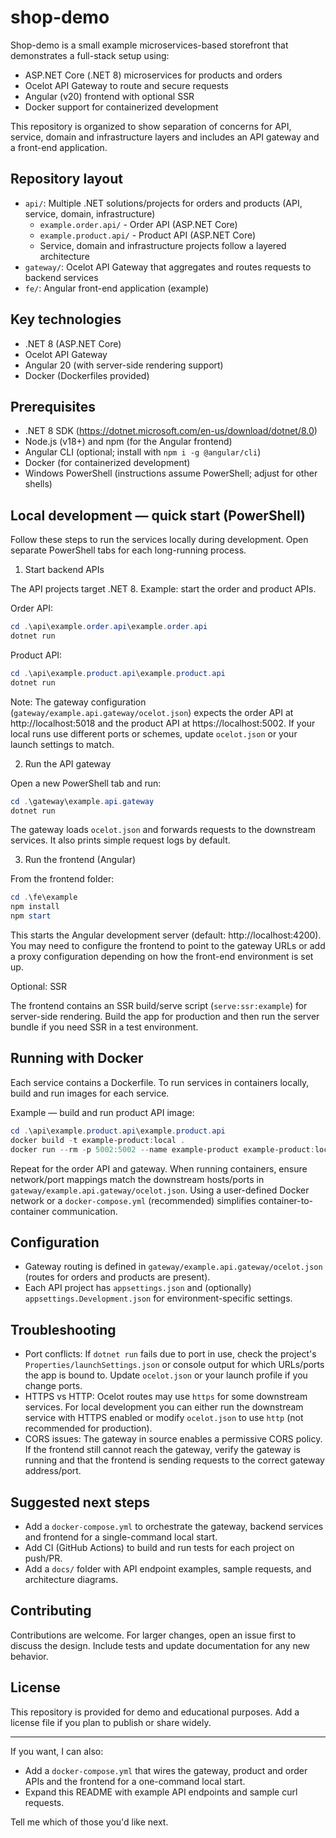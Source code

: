 # shop-demo

Shop-demo is a small example microservices-based storefront that demonstrates a full-stack setup using:

- ASP.NET Core (.NET 8) microservices for products and orders
- Ocelot API Gateway to route and secure requests
- Angular (v20) frontend with optional SSR
- Docker support for containerized development

This repository is organized to show separation of concerns for API, service, domain and infrastructure layers and includes an API gateway and a front-end application.

## Repository layout

- `api/`: Multiple .NET solutions/projects for orders and products (API, service, domain, infrastructure)
  - `example.order.api/` - Order API (ASP.NET Core)
  - `example.product.api/` - Product API (ASP.NET Core)
  - Service, domain and infrastructure projects follow a layered architecture
- `gateway/`: Ocelot API Gateway that aggregates and routes requests to backend services
- `fe/`: Angular front-end application (example)

## Key technologies

- .NET 8 (ASP.NET Core)
- Ocelot API Gateway
- Angular 20 (with server-side rendering support)
- Docker (Dockerfiles provided)

## Prerequisites

- .NET 8 SDK (https://dotnet.microsoft.com/en-us/download/dotnet/8.0)
- Node.js (v18+) and npm (for the Angular frontend)
- Angular CLI (optional; install with `npm i -g @angular/cli`)
- Docker (for containerized development)
- Windows PowerShell (instructions assume PowerShell; adjust for other shells)

## Local development — quick start (PowerShell)

Follow these steps to run the services locally during development. Open separate PowerShell tabs for each long-running process.

1) Start backend APIs

The API projects target .NET 8. Example: start the order and product APIs.

Order API:

```powershell
cd .\api\example.order.api\example.order.api
dotnet run
```

Product API:

```powershell
cd .\api\example.product.api\example.product.api
dotnet run
```

Note: The gateway configuration (`gateway/example.api.gateway/ocelot.json`) expects the order API at http://localhost:5018 and the product API at https://localhost:5002. If your local runs use different ports or schemes, update `ocelot.json` or your launch settings to match.

2) Run the API gateway

Open a new PowerShell tab and run:

```powershell
cd .\gateway\example.api.gateway
dotnet run
```

The gateway loads `ocelot.json` and forwards requests to the downstream services. It also prints simple request logs by default.

3) Run the frontend (Angular)

From the frontend folder:

```powershell
cd .\fe\example
npm install
npm start
```

This starts the Angular development server (default: http://localhost:4200). You may need to configure the frontend to point to the gateway URLs or add a proxy configuration depending on how the front-end environment is set up.

Optional: SSR

The frontend contains an SSR build/serve script (`serve:ssr:example`) for server-side rendering. Build the app for production and then run the server bundle if you need SSR in a test environment.

## Running with Docker

Each service contains a Dockerfile. To run services in containers locally, build and run images for each service.

Example — build and run product API image:

```powershell
cd .\api\example.product.api\example.product.api
docker build -t example-product:local .
docker run --rm -p 5002:5002 --name example-product example-product:local
```

Repeat for the order API and gateway. When running containers, ensure network/port mappings match the downstream hosts/ports in `gateway/example.api.gateway/ocelot.json`. Using a user-defined Docker network or a `docker-compose.yml` (recommended) simplifies container-to-container communication.

## Configuration

- Gateway routing is defined in `gateway/example.api.gateway/ocelot.json` (routes for orders and products are present).
- Each API project has `appsettings.json` and (optionally) `appsettings.Development.json` for environment-specific settings.

## Troubleshooting

- Port conflicts: If `dotnet run` fails due to port in use, check the project's `Properties/launchSettings.json` or console output for which URLs/ports the app is bound to. Update `ocelot.json` or your launch profile if you change ports.
- HTTPS vs HTTP: Ocelot routes may use `https` for some downstream services. For local development you can either run the downstream service with HTTPS enabled or modify `ocelot.json` to use `http` (not recommended for production).
- CORS issues: The gateway in source enables a permissive CORS policy. If the frontend still cannot reach the gateway, verify the gateway is running and that the frontend is sending requests to the correct gateway address/port.

## Suggested next steps

- Add a `docker-compose.yml` to orchestrate the gateway, backend services and frontend for a single-command local start.
- Add CI (GitHub Actions) to build and run tests for each project on push/PR.
- Add a `docs/` folder with API endpoint examples, sample requests, and architecture diagrams.

## Contributing

Contributions are welcome. For larger changes, open an issue first to discuss the design. Include tests and update documentation for any new behavior.

## License

This repository is provided for demo and educational purposes. Add a license file if you plan to publish or share widely.

---

If you want, I can also:

- Add a `docker-compose.yml` that wires the gateway, product and order APIs and the frontend for a one-command local start.
- Expand this README with example API endpoints and sample curl requests.

Tell me which of those you'd like next.